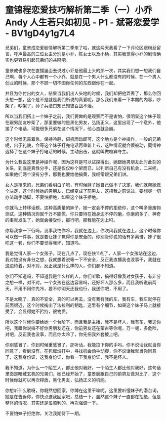 # 童锦程恋爱技巧解析第二季（一）小乔Andy 人生若只如初见 - P1 - 斌哥恋爱学 - BV1gD4y1g7L4

兄弟们，童景成恋爱剧情解析第二季来了哈，就这两天我看了一下评论区跟粉丝留言，呼声最高的三位女主分别是小乔，陈女士以及小杨，其实我觉得小乔的剧情确实也更容易引起兄弟们的共鸣吧。

童景成也多次在直播里面去说过小乔是他最上头的那一次，其实我们想一想我们自己啊，每个人心中都有一个小乔，就是在一个男人什么都没有的时候，在一个男人创业的时候，那个不顾一切不图你任何的东西跟你在一起。

并且为你付出的女人，结果当我们出人头地的时候，我们却把他弄丢了，那么你回头想一想，这个是不是就是我们所说的真爱呢，那么我们来看一下本期的内容，吵架了，吵架了，孙子兵法曰知己知彼百战不殆。

所以当我们搭上一个妹子之前，我们要做的是观察而不是害怕，很明显这个妹子现在跟男朋友吵架了，那里要做的是黑化男友，弘扬正义，这里出现了一个意外，他接了个电话，可能很多兄弟在这个情况下，他心态就会崩。

这个时候无需着急，保持冷静，伺机而动即可，这个地方是个神操作，一般的兄弟呢，出于礼貌，会等这个妹子打完电话再重新上去，这种情况就会很被动，同情神选择了在这个妹子打电话的时候，主动出击，这就叫做喧宾夺主。

为什么我说这里是神操作呢，因为这样是可以试探得出，她跟她男朋友此时此刻的关系，到底是真性分手，还是仅仅吵个架而已，以判断自己有没有机会，二来呢，如果他们两个没有分手，那我也要给他搞黄，我经常跟兄弟们讲。

女人是抢来的，兄弟们看明白了吧，有时候妹子她自己做不了决定，我们就帮她做个决定，这个时候她的男朋友，已经变成了前男友，这招我之前说过，要想尽一切办法动手动脚，不要怕拒绝，如果这个妹子拒绝。

你就马上转移话题，这种高质量的妹子，她一定会不停的拒绝你，这个叫多重废物测试，这种情况你就千万不能慌，你只要待在她身边不停的磨，你磨的多了，神奇的事就发生了，她就会接受你，那行吧，那我能在边上吗。

你帮我拿一下行吗，没事我怕你冷，我就在边上，你吹风我就在边上，这个时候你可以做一件事，就是要让妹子觉得你是安全的，你别管你说的话有多离谱，妹子很吃这一套，你们不要觉得我坏，知道吗。

我是觉得人家一个女孩子，现在几点了，现在快11点了，人家一个女孩站在这边，我对她没有非分之想，我就想着说等一下不安全，反正我直播我也没事干，我就在这边待着，对不对，反正我是什么样的人，你们都不知道。

你们不知道吗，不知道我是什么样的人，你们听歌，搞得好像我对女孩子，有非分之想一样，对不对，一个女孩在这边容易吗，还好坏人那么多，而且我听说前两天，不用不用你先冷，要不你明天还我也行，我送你吧，不用了。

不是太晚了，真的不安全，真的可以再去，没有我有我的车，我有车，我车就停在前面很近，这个时候掏出了法拉利的钥匙，这里有个细节，如果这个妹子马上就接受了，会显得她不矜持，很物质。

所以这个时候你要给她一个台阶下，而且我是主播，我不是坏人，我有车，我送你吧，我跟你说搞不好你男朋友还在，你前男友还在蒙古等你呢，万一呢，多危险，对吧，反正我也没事，而且你太冷了，你先把我外套披上吧。

你别感冒了，你到时候重感冒了，那听话，我能拉下你的手吗，你不说话我就当你同意了，看到没有，在死缠烂打中，寻找机会动手动脚，你不说话我就当你同意了，这我身份证，这我身份证，你看一下我身份证，我不是坏人。

我不知道，为什么一个陌生人，都比他对我好，一个陌生人都比他对我好，这句话里面是暗藏玄机的兄弟们，她已经开始了，童景辰跟自己的前男友做对比了，这个时候你就可以再次释放，黑化男友，弘扬正义的机能。

你想听什么歌呀，你既然想回家，你蹲在这里干嘛呢，这里要听懂妹子的潜台词，她是在告诉你，你快点送我回家吧，总结一下，虽然这个妹子一直都在拒绝，但是整体的情况，其实还是蛮顺利的，再次强调一下。

不要怕妹子拒绝你，关注我期待下一期。